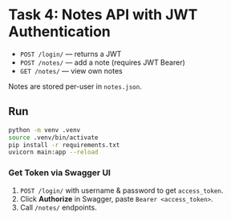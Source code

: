 # Task 4: Notes API with JWT Authentication

- `POST /login/` — returns a JWT
- `POST /notes/` — add a note (requires JWT Bearer)
- `GET /notes/` — view own notes

Notes are stored per-user in `notes.json`.

## Run

```bash
python -m venv .venv
source .venv/bin/activate
pip install -r requirements.txt
uvicorn main:app --reload
```

### Get Token via Swagger UI

1. `POST /login/` with username & password to get `access_token`.
2. Click **Authorize** in Swagger, paste `Bearer <access_token>`.
3. Call `/notes/` endpoints.